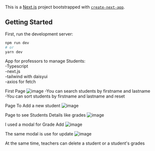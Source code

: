 This is a [Next.js](https://nextjs.org/) project bootstrapped with [`create-next-app`](https://github.com/vercel/next.js/tree/canary/packages/create-next-app).

## Getting Started

First, run the development server:

```bash
npm run dev
# or
yarn dev
```

App for professors to manage Students:</br>
-Typescript </br>
-next.js</br>
-tailwind with daisyui</br>
-axios for fetch

First Page 
![image](https://user-images.githubusercontent.com/96986369/212467524-473505d1-6ce4-45ab-a20b-f53510d66bc2.png)
-You can search students by firstname and lastname</br>
-You can sort students by firstname and lastname and reset</br>

Page To Add a new student 
![image](https://user-images.githubusercontent.com/96986369/212468119-44af9775-7aa5-4f0f-8968-c8a429b261f4.png)


Page to see Students Details like grades 
![image](https://user-images.githubusercontent.com/96986369/212467337-0dde1b90-ea00-4b4e-9b7c-39f4fe463672.png)

I used a modal for Grade Add
![image](https://user-images.githubusercontent.com/96986369/212467787-94a2d848-ab64-4b24-8bc7-13ce8c7bd4d3.png)

The same modal is use for update
![image](https://user-images.githubusercontent.com/96986369/212467801-f516bfd9-235b-411c-9f15-f6610110826f.png)

At the same time, teachers can delete a student or a student's grades

